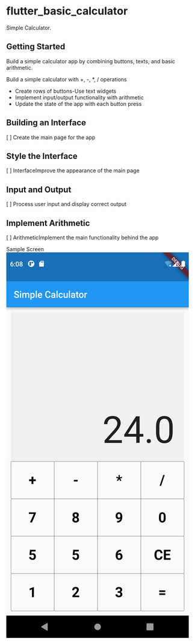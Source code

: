 # flutter_basic_calculator

Simple Calculator.

## Getting Started

Build a simple calculator app by combining buttons, texts, and basic arithmetic.

Build a simple calculator with +, -, *, / operations
- Create rows of buttons-Use text widgets
- Implement input/output functionality with arithmetic
- Update the state of the app with each button press

## Building an Interface
[ ] Create the main page for the app

## Style the Interface
[ ] InterfaceImprove the appearance of the main page

## Input and Output
[ ] Process user input and display correct output

## Implement Arithmetic
[ ] ArithmeticImplement the main functionality behind the app

Sample Screen
![Calculator Homescreen](https://github.com/sumithpdd/flutter_basic_calculator/blob/main/flutter_01.png)
